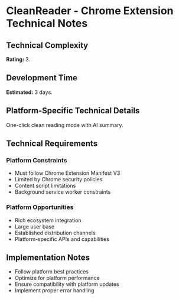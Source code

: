 # CleanReader - Chrome Extension Technical Notes

## Technical Complexity
**Rating:** 3.

## Development Time
**Estimated:** 3 days.

## Platform-Specific Technical Details
One-click clean reading mode with AI summary.

## Technical Requirements

### Platform Constraints
- Must follow Chrome Extension Manifest V3
- Limited by Chrome security policies
- Content script limitations
- Background service worker constraints

### Platform Opportunities
- Rich ecosystem integration
- Large user base
- Established distribution channels
- Platform-specific APIs and capabilities

## Implementation Notes
- Follow platform best practices
- Optimize for platform performance
- Ensure compatibility with platform updates
- Implement proper error handling
